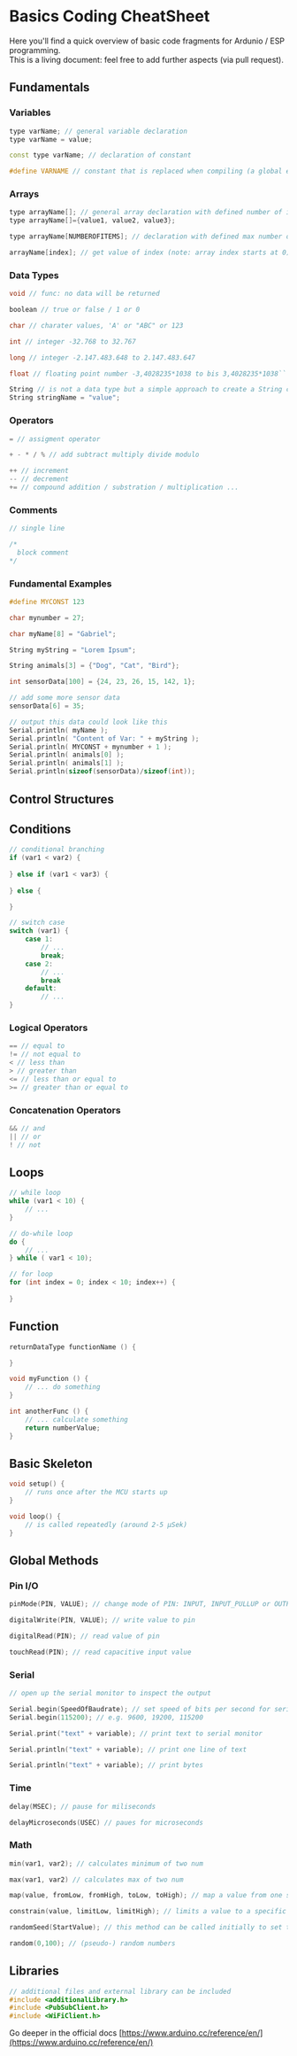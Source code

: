 # Basics Coding CheatSheet

Here you'll find a quick overview of basic code fragments for Ardunio / ESP programming.  
This is a living document: feel free to add further aspects (via pull request).

## Fundamentals

### Variables
```cpp
type varName; // general variable declaration
type varName = value;

const type varName; // declaration of constant

#define VARNAME // constant that is replaced when compiling (a global example is HIGH or LOW)
```


### Arrays
```cpp
type arrayName[]; // general array declaration with defined number of items
type arrayName[]={value1, value2, value3};

type arrayName[NUMBEROFITEMS]; // declaration with defined max number of items

arrayName[index]; // get value of index (note: array index starts at 0)
```


### Data Types
```cpp
void // func: no data will be returned

bool­ean // true or false / 1 or 0

char // charater values, 'A' or "ABC" or 123

int // integer -32.768 to 32.767

long // integer -2.147.48­3.648 to 2.147.4­83.647

float // floating point number -3,402­823­5*­1038 to bis 3,4028­235­*1­038```

String // is not a data type but a simple approach to create a String class instance to handle strings. Downside: costs more of memory
String stringName = "value";
```


### Operators
```cpp
= // assigment operator

+ - * / % // add subtract multiply divide modulo

++ // increment
-- // decrement
+= // compound addition / substration / multiplication ...
```

### Comments
```cpp
// single line

/*
  block comment
*/
```


### Fundamental Examples 
```cpp
#define MYCONST 123

char mynumber = 27;

char myName[8] = "Gabriel";

String myString = "Lorem Ipsum";

String animals[3] = {"Dog", "Cat", "Bird"};

int sensorData[100] = {24, 23, 26, 15, 142, 1};

// add some more sensor data
sensorData[6] = 35;

// output this data could look like this
Serial.println( myName );
Serial.println( "Content of Var: " + myString );
Serial.println( MYCONST + mynumber + 1 );
Serial.println( animals[0] );
Serial.println( animals[1] );
Serial.println(sizeof(sensorData)/sizeof(int));
```




## Control Structures

## Conditions
```cpp
// conditional branching
if (var1 < var2) {
    
} else if (var1 < var3) {
    
} else {

}

// switch case
switch (var1) {
    case 1: 
        // ...
        break;
    case 2:
        // ...
        break
    default:
        // ...
}
```

### Logical Operators
```cpp
== // equal to
!= // not equal to
< // less than
> // greater than
<= // less than or equal to
>= // greater than or equal to
```

### Concatenation Operators
```cpp
&& // and
|| // or
! // not
```


## Loops
```cpp
// while loop
while (var1 < 10) {
    // ...    
}

// do-while loop
do {
    // ...
} while ( var1 < 10);

// for loop
for (int index = 0; index < 10; index++) {
    
}
```

## Function
```cpp
returnDataType functionName () {

}

void myFunction () {
    // ... do something
}

int anotherFunc () {
    // ... calculate something
    return numberValue;
}
```


## Basic Skeleton
```cpp
void setup() {
    // runs once after the MCU starts up
}

void loop() {
    // is called repeatedly (around 2-5 µSek)
}
```

## Global Methods

### Pin I/O
```cpp
pinMode(PIN, VALUE); // change mode of PIN: INPUT, INPUT_PULLUP or OUTPUT

digitalWrite(PIN, VALUE); // write value to pin

digitalRead(PIN); // read value of pin

touchRead(PIN); // read capacitive input value

```

### Serial
```cpp
// open up the serial monitor to inspect the output 

Serial.begin(SpeedOfBaudrate); // set speed of bits per second for serial data transmission
Serial.begin(115200); // e.g. 9600, 19200, 115200

Serial.print("text" + variable); // print text to serial monitor

Serial.println("text" + variable); // print one line of text

Serial.println("text" + variable); // print bytes
```

### Time
```cpp
delay(MSEC); // pause for miliseconds

delayMicroseconds(USEC) // paues for microseconds
```

### Math

```cpp
min(var1, var2); // calculates minimum of two num

max(var1, var2) // calculates max of two num

map(value, fromLow, fromHigh, toLow, toHigh); // map a value from one scale to another scale

constrain(value, limitLow, limitHigh); // limits a value to a specific scale

randomSeed(StartValue); // this method can be called initially to set the pseudo-random number generator. The starting value should be some fairly random data, e.g. from an analog pin input.

random(0,100); // (pseudo-) random numbers
```

## Libraries
```cpp
// additional files and external library can be included
#include <additionalLibrary.h>
#include <PubSubClient.h>
#include <WiFiClient.h>
```

Go deeper in the official docs [https://www.arduino.cc/reference/en/](https://www.arduino.cc/reference/en/)